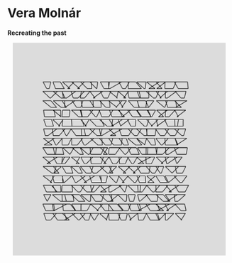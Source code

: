 # Vera Molnár
<b>Recreating the past</b>

<p align="center">   
    <img src="VeraMolnar_RecreationV10/00.png", width="480">
</p>
